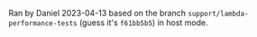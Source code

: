 Ran by Daniel 2023-04-13 based on the branch `support/lambda-performance-tests` (guess it's `f61bb5b5`) in host mode.
